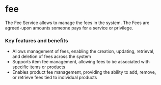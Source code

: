# fee

The Fee Service allows to manage the fees in the system. The Fees are agreed-upon amounts someone pays for a service or privilege.

### Key features and benefits

* Allows management of fees, enabling the creation, updating, retrieval, and deletion of fees across the system
* Supports item fee management, allowing fees to be associated with specific items or products
* Enables product fee management, providing the ability to add, remove, or retrieve fees tied to individual products

